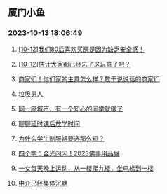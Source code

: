 ## 厦门小鱼 
### 2023-10-13 18:06:49

1. [[10-12]我们80后喜欢买房是因为缺乏安全感！](http://bbs.xmfish.com/read-htm-tid-18087708.html)

2. [[10-12]估计大家都已经忘了这玩意了吧？](http://bbs.xmfish.com/read-htm-tid-18087779.html)

3. [商家们！你们家的生意怎么样？敢于说说话的商家们](http://bbs.xmfish.com/read-htm-tid-18087640.html)

4. [垃圾男人](http://bbs.xmfish.com/read-htm-tid-18087637.html)

5. [同一座城市，有一个知心的同学就够了](http://bbs.xmfish.com/read-htm-tid-18087676.html)

6. [聊聊延时课后放学时间](http://bbs.xmfish.com/read-htm-tid-18087872.html)

7. [为什么学生制服裙要选那么短？](http://bbs.xmfish.com/read-htm-tid-18087885.html)

8. [四个字：金光闪闪！2023佛事用品展](http://bbs.xmfish.com/read-htm-tid-18087631.html)

9. [一女每天晚上运动，从一楼爬九楼，坐电梯到一楼](http://bbs.xmfish.com/read-htm-tid-18087768.html)

10. [中介已经集体沉默](http://bbs.xmfish.com/read-htm-tid-18087958.html)

